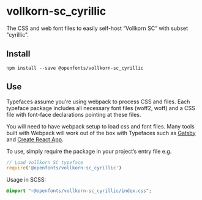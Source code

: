 
# vollkorn-sc_cyrillic

The CSS and web font files to easily self-host “Vollkorn SC” with subset "cyrillic".

## Install

`npm install --save @openfonts/vollkorn-sc_cyrillic`

## Use

Typefaces assume you’re using webpack to process CSS and files. Each typeface
package includes all necessary font files (woff2, woff) and a CSS file with
font-face declarations pointing at these files.

You will need to have webpack setup to load css and font files. Many tools built
with Webpack will work out of the box with Typefaces such as [Gatsby](https://github.com/gatsbyjs/gatsby)
and [Create React App](https://github.com/facebookincubator/create-react-app).

To use, simply require the package in your project’s entry file e.g.

```javascript
// Load Vollkorn SC typeface
require('@openfonts/vollkorn-sc_cyrillic')
```

Usage in SCSS:
```scss
@import "~@openfonts/vollkorn-sc_cyrillic/index.css";
```

